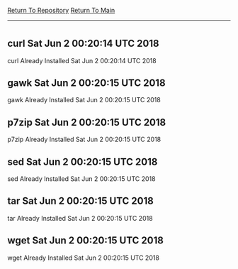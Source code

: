[Return To Repository](https://github.com/deathbybandaid/piholeparser/)
[Return To Main](https://github.com/deathbybandaid/piholeparser/blob/master/RecentRunLogs/Mainlog.md)
____________________________________
# 
## curl Sat Jun 2 00:20:14 UTC 2018
curl Already Installed Sat Jun 2 00:20:14 UTC 2018
## gawk Sat Jun 2 00:20:15 UTC 2018
gawk Already Installed Sat Jun 2 00:20:15 UTC 2018
## p7zip Sat Jun 2 00:20:15 UTC 2018
p7zip Already Installed Sat Jun 2 00:20:15 UTC 2018
## sed Sat Jun 2 00:20:15 UTC 2018
sed Already Installed Sat Jun 2 00:20:15 UTC 2018
## tar Sat Jun 2 00:20:15 UTC 2018
tar Already Installed Sat Jun 2 00:20:15 UTC 2018
## wget Sat Jun 2 00:20:15 UTC 2018
wget Already Installed Sat Jun 2 00:20:15 UTC 2018
